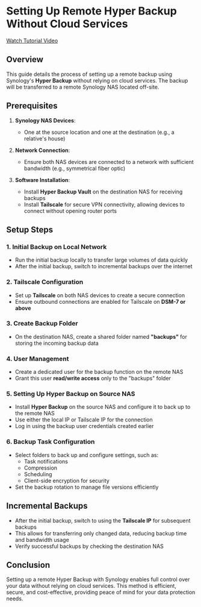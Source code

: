 # Setting Up Remote Hyper Backup Without Cloud Services

[Watch Tutorial Video](https://www.youtube.com/watch?v=D8lJcf0V_-4)

## Overview

This guide details the process of setting up a remote backup using Synology's **Hyper Backup** without relying on cloud services. The backup will be transferred to a remote Synology NAS located off-site.

## Prerequisites

1. **Synology NAS Devices**:
   - One at the source location and one at the destination (e.g., a relative's house)

2. **Network Connection**:
   - Ensure both NAS devices are connected to a network with sufficient bandwidth (e.g., symmetrical fiber optic)

3. **Software Installation**:
   - Install **Hyper Backup Vault** on the destination NAS for receiving backups
   - Install **Tailscale** for secure VPN connectivity, allowing devices to connect without opening router ports

## Setup Steps

### 1. Initial Backup on Local Network

- Run the initial backup locally to transfer large volumes of data quickly
- After the initial backup, switch to incremental backups over the internet

### 2. Tailscale Configuration

- Set up **Tailscale** on both NAS devices to create a secure connection
- Ensure outbound connections are enabled for Tailscale on **DSM-7 or above**

### 3. Create Backup Folder

- On the destination NAS, create a shared folder named **"backups"** for storing the incoming backup data

### 4. User Management

- Create a dedicated user for the backup function on the remote NAS
- Grant this user **read/write access** only to the "backups" folder

### 5. Setting Up Hyper Backup on Source NAS

- Install **Hyper Backup** on the source NAS and configure it to back up to the remote NAS
- Use either the local IP or Tailscale IP for the connection
- Log in using the backup user credentials created earlier

### 6. Backup Task Configuration

- Select folders to back up and configure settings, such as:
  - Task notifications
  - Compression
  - Scheduling
  - Client-side encryption for security
- Set the backup rotation to manage file versions efficiently

## Incremental Backups

- After the initial backup, switch to using the **Tailscale IP** for subsequent backups
- This allows for transferring only changed data, reducing backup time and bandwidth usage
- Verify successful backups by checking the destination NAS

## Conclusion

Setting up a remote Hyper Backup with Synology enables full control over your data without relying on cloud services. This method is efficient, secure, and cost-effective, providing peace of mind for your data protection needs.
